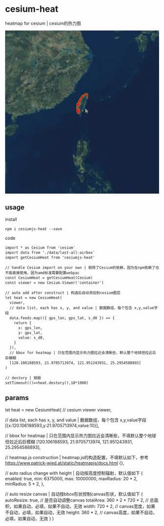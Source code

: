 # cesium-heat

heatmap for cesium | cesium的热力图

![screenshot](./screenshot.gif)

## usage

install

```
npm i cesiumjs-heat --save
```

code

```
import * as Cesium from 'cesium'
import data from './data/last-all-airbox'
import getCesiumHeat from 'cesiumjs-heat'

// handle Cesium import on your own | 剔除了Cesium的依赖，因为在npm依赖了也不能直接使用，因为amd标准需要配置webpac 
const CesiumHeat = getCesiumHeat(Cesium)
const viewer = new Cesium.Viewer('container')

// auto add after construct | 构造后自动添加到cesium图层
let heat = new CesiumHeat(
  viewer, 
  // data list, each has x, y, and value | 数据数组，每个包含 x,y,value字段
  data.feeds.map(({ gps_lon, gps_lat, s_d0 }) => {
    return {
      x: gps_lon,
      y: gps_lat,
      value: s_d0,
    }
  }),
  // bbox for heatmap | 只在范围内显示热力图拉近会清晰些，默认整个地球但拉近后巨模糊
  [120.106188593, 21.9705713974, 121.951243931, 25.2954588893]
)

// destory | 销毁
setTimeout(()=>heat.destory(),10*1000)

```

## params

let heat = new CesiumHeat(
  // cesium viewer
  viewer, 

  // data list, each has x, y, and value | 数据数组，每个包含 x,y,value字段
  [{x:120.106188593,y:21.9705713974,value:10}],

  // bbox for heatmap | 只在范围内显示热力图拉近会清晰些，不填默认整个地球但拉近后巨模糊
  [120.106188593, 21.9705713974, 121.951243931, 25.2954588893],

  // heatmap.js construction | heatmap.js的构造配置，不填默认如下，参考 https://www.patrick-wied.at/static/heatmapjs/docs.html
  {},

  // auto radius change with height | 自动按高度控制辐射，默认值如下
  {
    enabled: true,
    min: 6375000,
    max: 10000000,
    maxRadius: 20 * 2,
    minRadius: 5 * 2,
  },

  // auto resize canvas | 自动按bbox形状控制canvas形状，默认值如下
  {  
    autoResize: true,   // 是否自动调整canvas
    totalArea: 360 * 2 * 720 * 2,  // 总面积，如果自动，必填，如果不自动，无效
    width: 720 * 2, // canvas宽度，如果不自动，必填，如果自动，无效
    height: 360 * 2, // canvas高度，如果不自动，必填，如果自动，无效
  }
)

